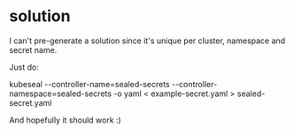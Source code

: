 # solution

I can't pre-generate a solution since it's unique per cluster, namespace and secret name.

Just do:

kubeseal --controller-name=sealed-secrets --controller-namespace=sealed-secrets -o yaml < example-secret.yaml > sealed-secret.yaml

And hopefully it should work :)
